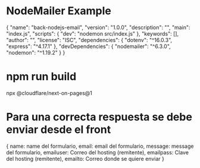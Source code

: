 # NodeMailer Example

{
  "name": "back-nodejs-email",
  "version": "1.0.0",
  "description": "",
  "main": "index.js",
  "scripts": {
    "dev": "nodemon src/index.js"
  },
  "keywords": [],
  "author": "",
  "license": "ISC",
  "dependencies": {
    "dotenv": "^16.0.3",
    "express": "^4.17.1"
  },
  "devDependencies": {
    "nodemailer": "^6.3.0",
    "nodemon": "^1.19.2"
  }
}

# npm run build
npx @cloudflare/next-on-pages@1

# Para una correcta respuesta se debe enviar desde el front

{
  name: name del formulario, 
  email: email del formulario, 
  message: message del formulario, 
  emailuser: Correo del hosting (remitente), 
  emailpass: Clave del hosting (remitente),
  emailto: Correo donde se quiere enviar
}